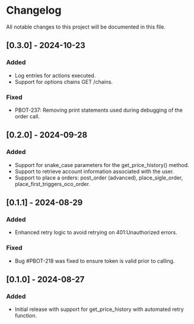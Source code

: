# Changelog

All notable changes to this project will be documented in this file.

## [0.3.0] - 2024-10-23
### Added
- Log entries for actions executed.
- Support for options chains GET /chains.

### Fixed
- PBOT-237: Removing print statements used during debugging of the order call.

## [0.2.0] - 2024-09-28
### Added
- Support for snake_case parameters for the get_price_history() method.
- Support to retrieve account information associated with the user.
- Support to place a orders: post_order (advanced), place_sigle_order, place_first_triggers_oco_order.

## [0.1.1] - 2024-08-29
### Added
- Enhanced retry logic to avoid retrying on 401:Unauthorized errors.

### Fixed
- Bug #PBOT-218 was fixed to ensure token is valid prior to calling.

## [0.1.0] - 2024-08-27
### Added
- Initial release with support for get_price_history with automated retry function.

